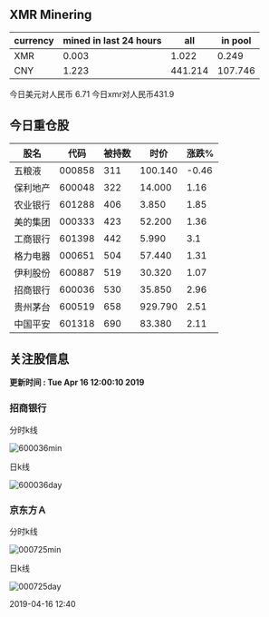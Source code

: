 ## XMR Minering

|currency|mined in last 24 hours|all|in pool|
|---|---|---|---|
|XMR|0.003|1.022|0.249|
|CNY|1.223|441.214|107.746|

今日美元对人民币 6.71	今日xmr对人民币431.9


## 今日重仓股 

|股名|代码|被持数|时价|涨跌%|
|---|---|---|---|---|
|五粮液|000858|311|100.140|-0.46|
|保利地产|600048|322|14.000|1.16|
|农业银行|601288|406|3.850|1.85|
|美的集团|000333|423|52.200|1.36|
|工商银行|601398|442|5.990|3.1|
|格力电器|000651|504|57.440|1.31|
|伊利股份|600887|519|30.320|1.07|
|招商银行|600036|530|35.850|2.96|
|贵州茅台|600519|658|929.790|2.51|
|中国平安|601318|690|83.380|2.11|

## 关注股信息
**更新时间 : Tue Apr 16 12:00:10 2019**
### 招商银行 
分时k线

![600036min](http://image.sinajs.cn/newchart/min/n/sh600036.gif)

日k线

![600036day](http://image.sinajs.cn/newchart/daily/n/sh600036.gif)

### 京东方Ａ 
分时k线

![000725min](http://image.sinajs.cn/newchart/min/n/sz000725.gif)

日k线

![000725day](http://image.sinajs.cn/newchart/daily/n/sz000725.gif)

2019-04-16 12:40